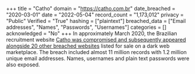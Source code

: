 +++
title = "Catho"
domain = "https://catho.com.br"
date_breached = "2020-03-01"
date = "2022-05-04"
record_count = "1,173,012"
privacy = "Public"
Verified = "True"
hashing = ["plaintext"]
breached_data = ["Email addresses", "Names", "Passwords", "Usernames"]
categories = []
acknowledged = "No"
+++
In approximately March 2020, the Brazilian recruitment website <a href="https://www.binarydefense.com/threat_watch/shinyhunters-serving-up-21-new-compromised-databases/" target="_blank" rel="noopener">Catho was compromised and subsequently appeared alongside 20 other breached websites</a> listed for sale on a dark web marketplace. The breach included almost 11 million records with 1.2 million unique email addresses. Names, usernames and plain text passwords were also exposed.
